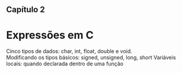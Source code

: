 ## Capítulo 2
# Expressões em C

Cinco tipos de dados: char, int, float, double e void.  
Modificando os tipos básicos: signed, unsigned, long, short
Variáveis locais: quando declarada dentro de uma função

